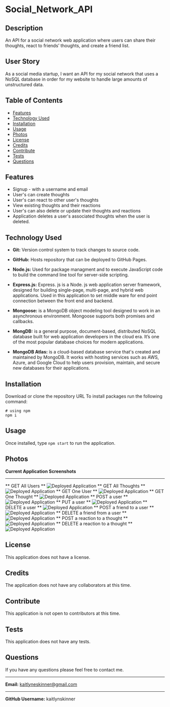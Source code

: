 # Social_Network_API

## Description
An API for a social network web application where users can share their thoughts, react to friends’ thoughts, and create a friend list.


## User Story
As a social media startup, I want an API for my social network that uses a NoSQL database in order for my website to handle large amounts of unstructured data.


## Table of Contents
  * [Features](#features)
  * [Technology Used](#technologyused)
  * [Installation](#installation)
  * [Usage](#usage)
  * [Photos](#photos)
  * [License](#license)
  * [Credits](#credits)
  * [Contribute](#contribute)
  * [Tests](#tests)
  * [Questions](#questions)


## Features
 * Signup - with a username and email
 * User's can create thoughts
 * User's can react to other user's thoughts
 * View existing thoughts and their reactions
 * User's can also delete or update their thoughts and reactions
 * Application deletes a user's associated thoughts when the user is deleted.


## Technology Used
* **Git:** Version control system to track changes to source code.

* **GitHub:** Hosts repository that can be deployed to GitHub Pages.

* **Node.js:** Used for package managment and to execute JavaScript code to build the command line tool for server-side scripting.

* **Express.js:** Express. js is a Node. js web application server framework, designed for building single-page, multi-page, and hybrid web applications. Used in this application to set middle ware for end point connection between the front end and backend.

* **Mongoose:** is a MongoDB object modeling tool designed to work in an asynchronous environment. Mongoose supports both promises and callbacks.

* **MongDB:** is a general purpose, document-based, distributed NoSQL database built for web application developers in the cloud era. It’s one of the most popular database choices for modern applications.

* **MongoDB Atlas:** is a cloud-based database service that's created and maintained by MongoDB. It works with hosting services such as AWS, Azure, and Google Cloud to help users provision, maintain, and secure new databases for their applications.



## Installation
Download or clone the repository URL
To install packages run the following command:
  ```
  # using npm
  npm i
  ```


## Usage
 Once installed, type ```npm start``` to run the application.


## Photos
 **Current Application Screenshots**
 ** **
** GET All Users **
![Deployed Application](https://github.com/KaitlynSkinner/Social_Network_API/blob/b996a423efbe483c94152554fad582f3e097ad30/assets/images/GET-api-users.png?raw=true)
** GET All Thoughts **
![Deployed Application](https://github.com/KaitlynSkinner/Social_Network_API/blob/b996a423efbe483c94152554fad582f3e097ad30/assets/images/GET-api-thoughts.png?raw=true) 
 ** GET One User **
![Deployed Application](https://github.com/KaitlynSkinner/Social_Network_API/blob/b996a423efbe483c94152554fad582f3e097ad30/assets/images/GET-api-users-userId.png?raw=true)
** GET One Thought **
![Deployed Application](https://github.com/KaitlynSkinner/Social_Network_API/blob/b996a423efbe483c94152554fad582f3e097ad30/assets/images/GET-api-thoughts-thoughtId.png?raw=true)
** POST a user **
![Deployed Application](https://github.com/KaitlynSkinner/Social_Network_API/blob/b996a423efbe483c94152554fad582f3e097ad30/assets/images/POST-api-users.png?raw=true)
** PUT a user **
![Deployed Application](https://github.com/KaitlynSkinner/Social_Network_API/blob/b996a423efbe483c94152554fad582f3e097ad30/assets/images/PUT-api-users-userId.png?raw=true)
** DELETE a user **
![Deployed Application](https://github.com/KaitlynSkinner/Social_Network_API/blob/b996a423efbe483c94152554fad582f3e097ad30/assets/images/DELETE-api-users-userId.png?raw=true)
** POST a friend to a user **
![Deployed Application](https://github.com/KaitlynSkinner/Social_Network_API/blob/b6abe10791e87988adb07ff752cb4d757378530a/assets/images/POST-api-users-userId-friends-friendId.png?raw=true)
** DELETE a friend from a user **
![Deployed Application](https://github.com/KaitlynSkinner/Social_Network_API/blob/b6abe10791e87988adb07ff752cb4d757378530a/assets/images/DELETE-api-users-userId-friends-friendId.png?raw=true)
** POST a reaction to a thought **
![Deployed Application](https://github.com/KaitlynSkinner/Social_Network_API/blob/b6abe10791e87988adb07ff752cb4d757378530a/assets/images/POST-api-thoughts-thoughId-reactions.png?raw=true)
** DELETE a reaction to a thought **
![Deployed Application](https://github.com/KaitlynSkinner/Social_Network_API/blob/b6abe10791e87988adb07ff752cb4d757378530a/assets/images/DELETE-api-thoughts-thoughtId-reactions-reactionId.png?raw=true)

## License
This application does not have a license. 


## Credits
The application does not have any collaborators at this time.


## Contribute
This application is not open to contributors at this time.


## Tests
This application does not have any tests.


## Questions
If you have any questions please feel free to contact me.
** **
**Email:** kaitlyneskinner@gmail.com
** **
**GitHub Username:** kaitlynskinner